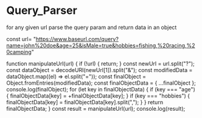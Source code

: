 # Query_Parser
for any given url parse the query param and return data in an object

const url= "https://www.baseurl.com/query?name=john%20doe&age=25&isMale=true&hobbies=fishing,%20racing,%20camping"
<!-- sample output={
              name: 'john doe',
              age: 25,
              isMale: true,
              hobbies: ['fishing', 'racing', 'camping']
              } -->
    
function manipulateUrl(url) {
  if (!url) {
    return;
  }
  const newUrl = url.split("?");
  const dataObject = decodeURI(newUrl[1]).split("&");
  const modifiedData = dataObject.map((el) => el.split("="));
  const finalObject = Object.fromEntries(modifiedData);
  const finalObjectData = { ...finalObject };
  console.log(finalObject);
  for (let key in finalObjectData) {
    if (key === "age") {
      finalObjectData[key] = +finalObjectData[key];
    }
    if (key === "hobbies") {
      finalObjectData[key] = finalObjectData[key].split(",");
    }
  }
  return finalObjectData;
}
const result = manipulateUrl(url);
console.log(result);
